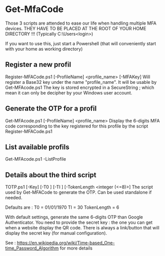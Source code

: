 # Get-MfaCode
Those 3 scripts are attended to ease our life when handling multiple MFA devices.
THEY HAVE TO BE PLACED AT THE ROOT OF YOUR HOME DIRECTORY !!!
(Typically C:\Users\<login>)

If you want to use this, just start a Powershell (that will conveniently start with your home as working directory)

## Register a new profil
Register-MFACode.ps1 [-ProfileName] <profile_name> [-MFAKey] <key>
Will register a Base32 key under the name "profile_name". It will be usable by Get-MFAcode.ps1
The key is stored encrypted in a SecureString ; which mean it can only be decipher by your Windows user account.

## Generate the OTP for a profil
Get-MFAcode.ps1 [-ProfileName] <profile_name>
Display the 6-digits MFA code corresponding to the key registered for this profile by the script Register-MFACode.ps1

## List available profils
Get-MFAcode.ps1 -ListProfile


## Details about the third script
TOTP.ps1 [-Key] <Key> [-T0 <Date>] [-TI <integer>] [-TokenLength <integer (<=8)>]
The script used by Get-MFACode to generate the OTP. Can be used standalone if needed.

Defaults are :
T0 = 01/01/1970
TI = 30
TokenLength = 6

With default settings, generate the same 6-digits OTP than Google Authenticator.
You need to provide the secret key : the one you can get when a website display the QR code.
There is always a link/button that will display the secret key (for manual configuration).

See : https://en.wikipedia.org/wiki/Time-based_One-time_Password_Algorithm
for more details